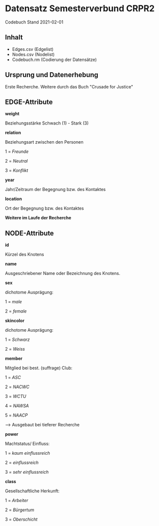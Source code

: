 # Datensatz Semesterverbund CRPR2 #
Codebuch Stand 2021-02-01  

## Inhalt
- Edges.csv (Edgelist)
- Nodes.csv (Nodelist)
- Codebuch.rm (Codierung der Datensätze)

## Ursprung und Datenerhebung
Erste Recherche. Weitere durch das Buch "Crusade for Justice"

## EDGE-Attribute

**weight**

Beziehungsstärke
Schwach (1) - Stark (3)

**relation**

Beziehungsart zwischen den Personen

1 = *Freunde*

2 = *Neutral*

3 = *Konflikt*

**year**

Jahr/Zeitraum der Begegnung bzw. des Kontaktes

**location**

Ort der Begegnung bzw. des Kontaktes

**Weitere im Laufe der Recherche**


## NODE-Attribute  
  
**id**

Kürzel des Knotens

**name**

Ausgeschriebener Name oder Bezeichnung des Knotens.

**sex**

dichotome Ausprägung:

1 = *male*

2 = *female*

**skincolor**

dichotome Ausprägung:

1 = *Schwarz*

2 = *Weiss*		

**member**

Mitglied bei best. (suffrage) Club:

1 = *ASC*

2 = *NACWC*

3 = *WCTU*

4 = *NAWSA*

5 = *NAACP*

--> Ausgebaut bei tieferer Recherche							

**power**

Machtstatus/ Einfluss:

1 = *kaum einflussreich*

2 = *einflussreich*

3 = *sehr einflussreich*			
  
**class**

Gesellschaftliche Herkunft: 

1 = *Arbeiter*

2 = *Bürgertum*

3 = *Oberschicht*
